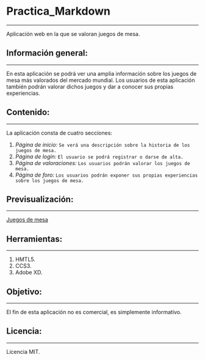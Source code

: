 # Practica_Markdown
***
Aplicación web en la que se valoran juegos de mesa.
## Información general:
***
En esta aplicación se podrá ver una amplia información sobre los juegos de mesa más valorados del mercado mundial. Los usuarios de esta aplicación también podrán valorar dichos juegos y dar a conocer sus propias experiencias.
## Contenido:
***
La aplicación consta de cuatro secciones:
1. *Página de inicio:*
```Se verá una descripción sobre la historia de los juegos de mesa.```
2. *Página de login:*
```El usuario se podrá registrar o darse de alta.```
3. *Página de valoraciones:*
```Los usuarios podrán valorar los juegos de mesa.```
4. *Página de foro:*
```Los usuarios podrán exponer sus propias experiencias sobre los juegos de mesa.```
## Previsualización:
***
[Juegos de mesa](./img/juego.jpg)
## Herramientas:
***
1. HMTL5.
2. CCS3.
3. Adobe XD.
## Objetivo:
***
El fin de esta aplicación no es comercial, es simplemente informativo.
## Licencia:
***
Licencia MIT.
